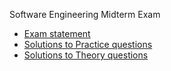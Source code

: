 Software Engineering Midterm Exam

- [Exam statement](Midterm.md)
- [Solutions to Practice questions](Practice-Questions-Solution.md)
- [Solutions to Theory questions](Theory-Questions-Solution.md)